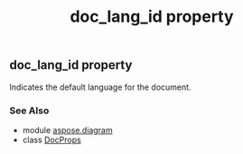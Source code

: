 ﻿---
title: doc_lang_id property
second_title: Aspose.Diagram for Python via .NET API References
description: 
type: docs
weight: 40
url: /python-net/aspose.diagram/docprops/doc_lang_id/
is_root: false
---

## doc_lang_id property


Indicates the default language for the document.

### See Also
* module [aspose.diagram](../../)
* class [DocProps](/diagram/python-net/aspose.diagram/docprops)
